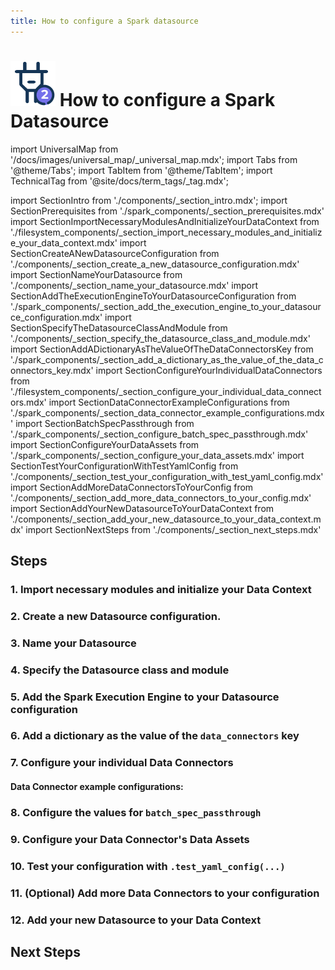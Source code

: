 ```yaml
---
title: How to configure a Spark datasource
---
```

# [![Connect to data icon](../../../images/universal_map/Outlet-active.png)](../connect_to_data_overview.md) How to configure a Spark Datasource

import UniversalMap from '/docs/images/universal_map/_universal_map.mdx';
import Tabs from '@theme/Tabs';
import TabItem from '@theme/TabItem';
import TechnicalTag from '@site/docs/term_tags/_tag.mdx';

import SectionIntro from './components/_section_intro.mdx';
import SectionPrerequisites from './spark_components/_section_prerequisites.mdx'
import SectionImportNecessaryModulesAndInitializeYourDataContext from './filesystem_components/_section_import_necessary_modules_and_initialize_your_data_context.mdx'
import SectionCreateANewDatasourceConfiguration from './components/_section_create_a_new_datasource_configuration.mdx'
import SectionNameYourDatasource from './components/_section_name_your_datasource.mdx'
import SectionAddTheExecutionEngineToYourDatasourceConfiguration from './spark_components/_section_add_the_execution_engine_to_your_datasource_configuration.mdx'
import SectionSpecifyTheDatasourceClassAndModule from './components/_section_specify_the_datasource_class_and_module.mdx'
import SectionAddADictionaryAsTheValueOfTheDataConnectorsKey from './spark_components/_section_add_a_dictionary_as_the_value_of_the_data_connectors_key.mdx'
import SectionConfigureYourIndividualDataConnectors from './filesystem_components/_section_configure_your_individual_data_connectors.mdx'
import SectionDataConnectorExampleConfigurations from './spark_components/_section_data_connector_example_configurations.mdx'
import SectionBatchSpecPassthrough from './spark_components/_section_configure_batch_spec_passthrough.mdx'
import SectionConfigureYourDataAssets from './spark_components/_section_configure_your_data_assets.mdx'
import SectionTestYourConfigurationWithTestYamlConfig from './components/_section_test_your_configuration_with_test_yaml_config.mdx'
import SectionAddMoreDataConnectorsToYourConfig from './components/_section_add_more_data_connectors_to_your_config.mdx'
import SectionAddYourNewDatasourceToYourDataContext from './components/_section_add_your_new_datasource_to_your_data_context.mdx'
import SectionNextSteps from './components/_section_next_steps.mdx'

<UniversalMap setup='inactive' connect='active' create='inactive' validate='inactive'/>

<SectionIntro backend="Spark" />

## Steps

### 1. Import necessary modules and initialize your Data Context

<SectionImportNecessaryModulesAndInitializeYourDataContext />

### 2. Create a new Datasource configuration.

<SectionCreateANewDatasourceConfiguration />

### 3. Name your Datasource

<SectionNameYourDatasource />

### 4. Specify the Datasource class and module

<SectionSpecifyTheDatasourceClassAndModule />

### 5. Add the Spark Execution Engine to your Datasource configuration

<SectionAddTheExecutionEngineToYourDatasourceConfiguration />

### 6. Add a dictionary as the value of the `data_connectors` key

<SectionAddADictionaryAsTheValueOfTheDataConnectorsKey />

### 7. Configure your individual Data Connectors

<SectionConfigureYourIndividualDataConnectors backend="Spark" />

#### Data Connector example configurations:

<SectionDataConnectorExampleConfigurations />

### 8. Configure the values for `batch_spec_passthrough`

<SectionBatchSpecPassthrough />

### 9. Configure your Data Connector's Data Assets

<SectionConfigureYourDataAssets />

### 10. Test your configuration with `.test_yaml_config(...)`

<SectionTestYourConfigurationWithTestYamlConfig />

### 11. (Optional) Add more Data Connectors to your configuration

<SectionAddMoreDataConnectorsToYourConfig />

### 12. Add your new Datasource to your Data Context

<SectionAddYourNewDatasourceToYourDataContext />

## Next Steps

<SectionNextSteps />
